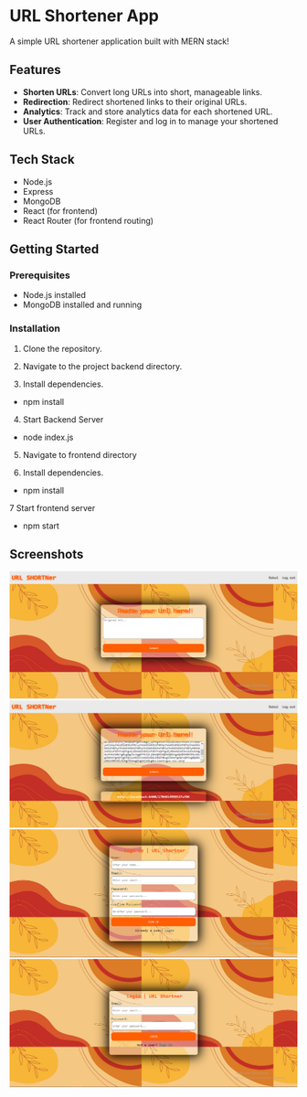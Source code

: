 # URL Shortener App

A simple URL shortener application built with MERN stack!

## Features

- **Shorten URLs**: Convert long URLs into short, manageable links.
- **Redirection**: Redirect shortened links to their original URLs.
- **Analytics**: Track and store analytics data for each shortened URL.
- **User Authentication**: Register and log in to manage your shortened URLs.

## Tech Stack

- Node.js
- Express
- MongoDB
- React (for frontend)
- React Router (for frontend routing)

## Getting Started

### Prerequisites

- Node.js installed
- MongoDB installed and running

### Installation

1. Clone the repository.

2. Navigate to the project backend directory.

3. Install dependencies.
- npm install

4. Start Backend Server
- node index.js

5. Navigate to frontend directory

6. Install dependencies.
- npm install

7 Start frontend server
- npm start



## Screenshots

![Url-Shortner-App Screenshot](./screenshots/1.png)
![Url-Shortner-App Screenshot](./screenshots/2.png)
![Url-Shortner-App Screenshot](./screenshots/3.png)
![Url-Shortner-App Screenshot](./screenshots/4.png)